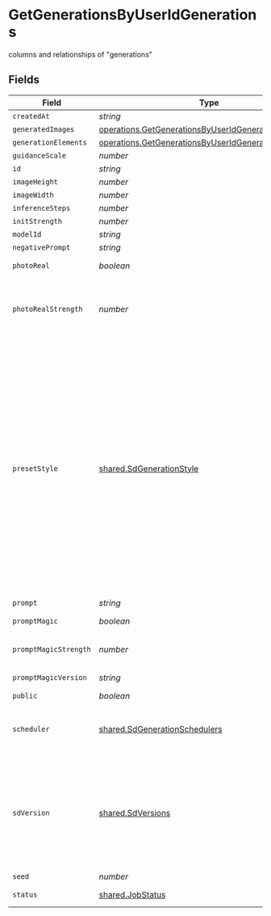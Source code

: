 # GetGenerationsByUserIdGenerations

columns and relationships of "generations"


## Fields

| Field                                                                                                                                                                                                                                                                                                                     | Type                                                                                                                                                                                                                                                                                                                      | Required                                                                                                                                                                                                                                                                                                                  | Description                                                                                                                                                                                                                                                                                                               |
| ------------------------------------------------------------------------------------------------------------------------------------------------------------------------------------------------------------------------------------------------------------------------------------------------------------------------- | ------------------------------------------------------------------------------------------------------------------------------------------------------------------------------------------------------------------------------------------------------------------------------------------------------------------------- | ------------------------------------------------------------------------------------------------------------------------------------------------------------------------------------------------------------------------------------------------------------------------------------------------------------------------- | ------------------------------------------------------------------------------------------------------------------------------------------------------------------------------------------------------------------------------------------------------------------------------------------------------------------------- |
| `createdAt`                                                                                                                                                                                                                                                                                                               | *string*                                                                                                                                                                                                                                                                                                                  | :heavy_minus_sign:                                                                                                                                                                                                                                                                                                        | N/A                                                                                                                                                                                                                                                                                                                       |
| `generatedImages`                                                                                                                                                                                                                                                                                                         | [operations.GetGenerationsByUserIdGeneratedImages](../../../sdk/models/operations/getgenerationsbyuseridgeneratedimages.md)[]                                                                                                                                                                                             | :heavy_minus_sign:                                                                                                                                                                                                                                                                                                        | N/A                                                                                                                                                                                                                                                                                                                       |
| `generationElements`                                                                                                                                                                                                                                                                                                      | [operations.GetGenerationsByUserIdGenerationElements](../../../sdk/models/operations/getgenerationsbyuseridgenerationelements.md)[]                                                                                                                                                                                       | :heavy_minus_sign:                                                                                                                                                                                                                                                                                                        | N/A                                                                                                                                                                                                                                                                                                                       |
| `guidanceScale`                                                                                                                                                                                                                                                                                                           | *number*                                                                                                                                                                                                                                                                                                                  | :heavy_minus_sign:                                                                                                                                                                                                                                                                                                        | N/A                                                                                                                                                                                                                                                                                                                       |
| `id`                                                                                                                                                                                                                                                                                                                      | *string*                                                                                                                                                                                                                                                                                                                  | :heavy_minus_sign:                                                                                                                                                                                                                                                                                                        | N/A                                                                                                                                                                                                                                                                                                                       |
| `imageHeight`                                                                                                                                                                                                                                                                                                             | *number*                                                                                                                                                                                                                                                                                                                  | :heavy_minus_sign:                                                                                                                                                                                                                                                                                                        | N/A                                                                                                                                                                                                                                                                                                                       |
| `imageWidth`                                                                                                                                                                                                                                                                                                              | *number*                                                                                                                                                                                                                                                                                                                  | :heavy_minus_sign:                                                                                                                                                                                                                                                                                                        | N/A                                                                                                                                                                                                                                                                                                                       |
| `inferenceSteps`                                                                                                                                                                                                                                                                                                          | *number*                                                                                                                                                                                                                                                                                                                  | :heavy_minus_sign:                                                                                                                                                                                                                                                                                                        | N/A                                                                                                                                                                                                                                                                                                                       |
| `initStrength`                                                                                                                                                                                                                                                                                                            | *number*                                                                                                                                                                                                                                                                                                                  | :heavy_minus_sign:                                                                                                                                                                                                                                                                                                        | N/A                                                                                                                                                                                                                                                                                                                       |
| `modelId`                                                                                                                                                                                                                                                                                                                 | *string*                                                                                                                                                                                                                                                                                                                  | :heavy_minus_sign:                                                                                                                                                                                                                                                                                                        | N/A                                                                                                                                                                                                                                                                                                                       |
| `negativePrompt`                                                                                                                                                                                                                                                                                                          | *string*                                                                                                                                                                                                                                                                                                                  | :heavy_minus_sign:                                                                                                                                                                                                                                                                                                        | N/A                                                                                                                                                                                                                                                                                                                       |
| `photoReal`                                                                                                                                                                                                                                                                                                               | *boolean*                                                                                                                                                                                                                                                                                                                 | :heavy_minus_sign:                                                                                                                                                                                                                                                                                                        | If photoReal feature was used.                                                                                                                                                                                                                                                                                            |
| `photoRealStrength`                                                                                                                                                                                                                                                                                                       | *number*                                                                                                                                                                                                                                                                                                                  | :heavy_minus_sign:                                                                                                                                                                                                                                                                                                        | Depth of field of photoReal used. 0.55 is low, 0.5 is medium, and 0.45 is high. Default is 0.55.                                                                                                                                                                                                                          |
| `presetStyle`                                                                                                                                                                                                                                                                                                             | [shared.SdGenerationStyle](../../../sdk/models/shared/sdgenerationstyle.md)                                                                                                                                                                                                                                               | :heavy_minus_sign:                                                                                                                                                                                                                                                                                                        | The style to generate images with. When photoReal is enabled, refer to the Guide section for a full list. When alchemy is disabled, use LEONARDO or NONE. When alchemy is enabled, use ANIME, CREATIVE, DYNAMIC, ENVIRONMENT, GENERAL, ILLUSTRATION, PHOTOGRAPHY, RAYTRACED, RENDER_3D, SKETCH_BW, SKETCH_COLOR, or NONE. |
| `prompt`                                                                                                                                                                                                                                                                                                                  | *string*                                                                                                                                                                                                                                                                                                                  | :heavy_minus_sign:                                                                                                                                                                                                                                                                                                        | N/A                                                                                                                                                                                                                                                                                                                       |
| `promptMagic`                                                                                                                                                                                                                                                                                                             | *boolean*                                                                                                                                                                                                                                                                                                                 | :heavy_minus_sign:                                                                                                                                                                                                                                                                                                        | If prompt magic was used.                                                                                                                                                                                                                                                                                                 |
| `promptMagicStrength`                                                                                                                                                                                                                                                                                                     | *number*                                                                                                                                                                                                                                                                                                                  | :heavy_minus_sign:                                                                                                                                                                                                                                                                                                        | Strength of prompt magic used.                                                                                                                                                                                                                                                                                            |
| `promptMagicVersion`                                                                                                                                                                                                                                                                                                      | *string*                                                                                                                                                                                                                                                                                                                  | :heavy_minus_sign:                                                                                                                                                                                                                                                                                                        | Version of prompt magic used.                                                                                                                                                                                                                                                                                             |
| `public`                                                                                                                                                                                                                                                                                                                  | *boolean*                                                                                                                                                                                                                                                                                                                 | :heavy_minus_sign:                                                                                                                                                                                                                                                                                                        | N/A                                                                                                                                                                                                                                                                                                                       |
| `scheduler`                                                                                                                                                                                                                                                                                                               | [shared.SdGenerationSchedulers](../../../sdk/models/shared/sdgenerationschedulers.md)                                                                                                                                                                                                                                     | :heavy_minus_sign:                                                                                                                                                                                                                                                                                                        | The scheduler to generate images with. Defaults to EULER_DISCRETE if not specified.                                                                                                                                                                                                                                       |
| `sdVersion`                                                                                                                                                                                                                                                                                                               | [shared.SdVersions](../../../sdk/models/shared/sdversions.md)                                                                                                                                                                                                                                                             | :heavy_minus_sign:                                                                                                                                                                                                                                                                                                        | The base version of stable diffusion to use if not using a custom model. v1_5 is 1.5, v2 is 2.1, if not specified it will default to v1_5. Also includes SDXL and SDXL Lightning models                                                                                                                                   |
| `seed`                                                                                                                                                                                                                                                                                                                    | *number*                                                                                                                                                                                                                                                                                                                  | :heavy_minus_sign:                                                                                                                                                                                                                                                                                                        | N/A                                                                                                                                                                                                                                                                                                                       |
| `status`                                                                                                                                                                                                                                                                                                                  | [shared.JobStatus](../../../sdk/models/shared/jobstatus.md)                                                                                                                                                                                                                                                               | :heavy_minus_sign:                                                                                                                                                                                                                                                                                                        | The status of the current task.                                                                                                                                                                                                                                                                                           |